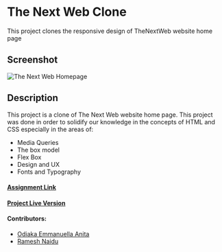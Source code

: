 # The Next Web Clone
This project clones the responsive design of TheNextWeb website home page

## Screenshot
![The Next Web Homepage](https://i.imgur.com/YuoZF6k.png)

## Description
This project is a clone of  The Next Web website home page. This project was done in order to solidify our knowledge in the concepts of HTML and CSS especially in the areas of:
- Media Queries
- The box model
- Flex Box 
- Design and UX
- Fonts and Typography

#### [Assignment Link](https://www.theodinproject.com/courses/html5-and-css3/lessons/building-with-responsive-design)

#### [Project Live Version](https://rna.github.io/thenextweb-clone/)

#### Contributors:
 * [Odiaka Emmanuella Anita](https://github.com/Audrey-Ella-xo)
 * [Ramesh Naidu](https://github.com/rna)
